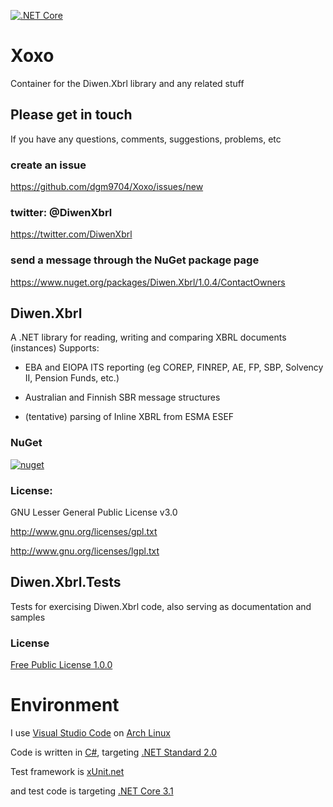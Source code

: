 [![.NET Core](https://github.com/dgm9704/Xoxo/workflows/.NET%20Core/badge.svg)](https://github.com/dgm9704/Xoxo/actions/workflows/dotnetcore.yml)

# Xoxo
Container for the Diwen.Xbrl library and any related stuff

## Please get in touch
If you have any questions, comments, suggestions, problems, etc

### create an issue
https://github.com/dgm9704/Xoxo/issues/new

### twitter: @DiwenXbrl
https://twitter.com/DiwenXbrl

### send a message through the NuGet package page
https://www.nuget.org/packages/Diwen.Xbrl/1.0.4/ContactOwners

## Diwen.Xbrl
A .NET library for reading, writing and comparing XBRL documents (instances)
Supports:

- EBA and EIOPA ITS reporting (eg COREP, FINREP, AE, FP, SBP, Solvency II, Pension Funds, etc.)

- Australian and Finnish SBR message structures

- (tentative) parsing of Inline XBRL from ESMA ESEF

### NuGet 
[![nuget](https://img.shields.io/nuget/v/Diwen.Xbrl.svg)](https://www.nuget.org/packages/Diwen.Xbrl/)

### License:

GNU Lesser General Public License v3.0

http://www.gnu.org/licenses/gpl.txt

http://www.gnu.org/licenses/lgpl.txt

## Diwen.Xbrl.Tests
Tests for exercising Diwen.Xbrl code, also serving as documentation and samples

### License

[Free Public License 1.0.0](https://opensource.org/licenses/FPL-1.0.0)


# Environment
I use [Visual Studio Code](https://code.visualstudio.com/) 
on [Arch Linux](https://www.archlinux.org/)

Code is written in [C#](https://docs.microsoft.com/en-us/dotnet/csharp/index), targeting 
[.NET Standard 2.0](https://github.com/dotnet/standard/blob/master/docs/versions/netstandard2.0.md)

Test framework is [xUnit.net](https://xunit.github.io/)

and test code is targeting [.NET Core 3.1](https://docs.microsoft.com/en-us/dotnet/core/)


